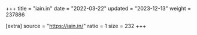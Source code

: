 +++
title = "iain.in"
date = "2022-03-22"
updated = "2023-12-13"
weight = 237886

[extra]
source = "https://iain.in/"
ratio = 1
size = 232
+++
